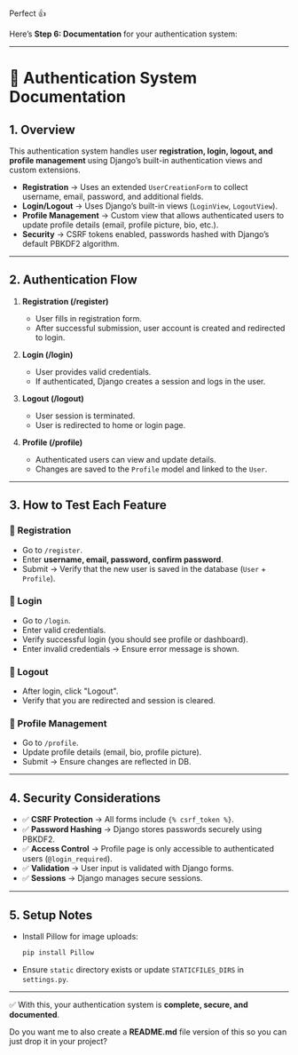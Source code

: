 Perfect 👍

Here’s **Step 6: Documentation** for your authentication system:

---

# 📖 Authentication System Documentation

## 1. **Overview**

This authentication system handles user **registration, login, logout, and profile management** using Django’s built-in authentication views and custom extensions.

* **Registration** → Uses an extended `UserCreationForm` to collect username, email, password, and additional fields.
* **Login/Logout** → Uses Django’s built-in views (`LoginView`, `LogoutView`).
* **Profile Management** → Custom view that allows authenticated users to update profile details (email, profile picture, bio, etc.).
* **Security** → CSRF tokens enabled, passwords hashed with Django’s default PBKDF2 algorithm.

---

## 2. **Authentication Flow**

1. **Registration (/register)**

   * User fills in registration form.
   * After successful submission, user account is created and redirected to login.

2. **Login (/login)**

   * User provides valid credentials.
   * If authenticated, Django creates a session and logs in the user.

3. **Logout (/logout)**

   * User session is terminated.
   * User is redirected to home or login page.

4. **Profile (/profile)**

   * Authenticated users can view and update details.
   * Changes are saved to the `Profile` model and linked to the `User`.

---

## 3. **How to Test Each Feature**

### 🔹 Registration

* Go to `/register`.
* Enter **username, email, password, confirm password**.
* Submit → Verify that the new user is saved in the database (`User` + `Profile`).

### 🔹 Login

* Go to `/login`.
* Enter valid credentials.
* Verify successful login (you should see profile or dashboard).
* Enter invalid credentials → Ensure error message is shown.

### 🔹 Logout

* After login, click "Logout".
* Verify that you are redirected and session is cleared.

### 🔹 Profile Management

* Go to `/profile`.
* Update profile details (email, bio, profile picture).
* Submit → Ensure changes are reflected in DB.

---

## 4. **Security Considerations**

* ✅ **CSRF Protection** → All forms include `{% csrf_token %}`.
* ✅ **Password Hashing** → Django stores passwords securely using PBKDF2.
* ✅ **Access Control** → Profile page is only accessible to authenticated users (`@login_required`).
* ✅ **Validation** → User input is validated with Django forms.
* ✅ **Sessions** → Django manages secure sessions.

---

## 5. **Setup Notes**

* Install Pillow for image uploads:

  ```bash
  pip install Pillow
  ```
* Ensure `static` directory exists or update `STATICFILES_DIRS` in `settings.py`.

---

✅ With this, your authentication system is **complete, secure, and documented**.

Do you want me to also create a **README.md** file version of this so you can just drop it in your project?
